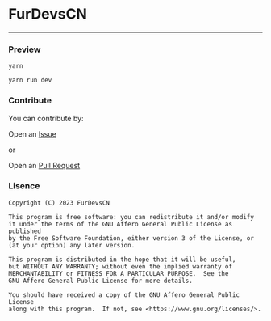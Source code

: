 # FurDevsCN

---

### Preview

```
yarn

yarn run dev
```

### Contribute

You can contribute by:

Open an [Issue](https://github.com/FurDevsCN/FurDevsCN/issues)

or

Open an [Pull Request](https://github.com/FurDevsCN/FurDevsCN/pulls)

### Lisence

```
Copyright (C) 2023 FurDevsCN

This program is free software: you can redistribute it and/or modify
it under the terms of the GNU Affero General Public License as published
by the Free Software Foundation, either version 3 of the License, or
(at your option) any later version.

This program is distributed in the hope that it will be useful,
but WITHOUT ANY WARRANTY; without even the implied warranty of
MERCHANTABILITY or FITNESS FOR A PARTICULAR PURPOSE.  See the
GNU Affero General Public License for more details.

You should have received a copy of the GNU Affero General Public License
along with this program.  If not, see <https://www.gnu.org/licenses/>.
```
